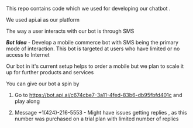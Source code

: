 This repo contains code which we used for developing our chatbot . 

We used api.ai as our platform  

The way a user interacts with our bot is through SMS

***Bot Idea*** - Develop a mobile commerce bot with SMS being the primary mode of interaction. This bot is targeted at users who have limited or no access to Internet   

Our bot in it's current setup helps to order a mobile but we plan to scale it up for further products and services

You can give our bot a spin by 

1. Go to https://bot.api.ai/c674cbe7-3a11-4fed-83b6-db95fbfd401c and play along

2. Message +1(424)-216-5553 - Might have issues getting replies , as this number was purchased on a trial plan with limited number of replies
